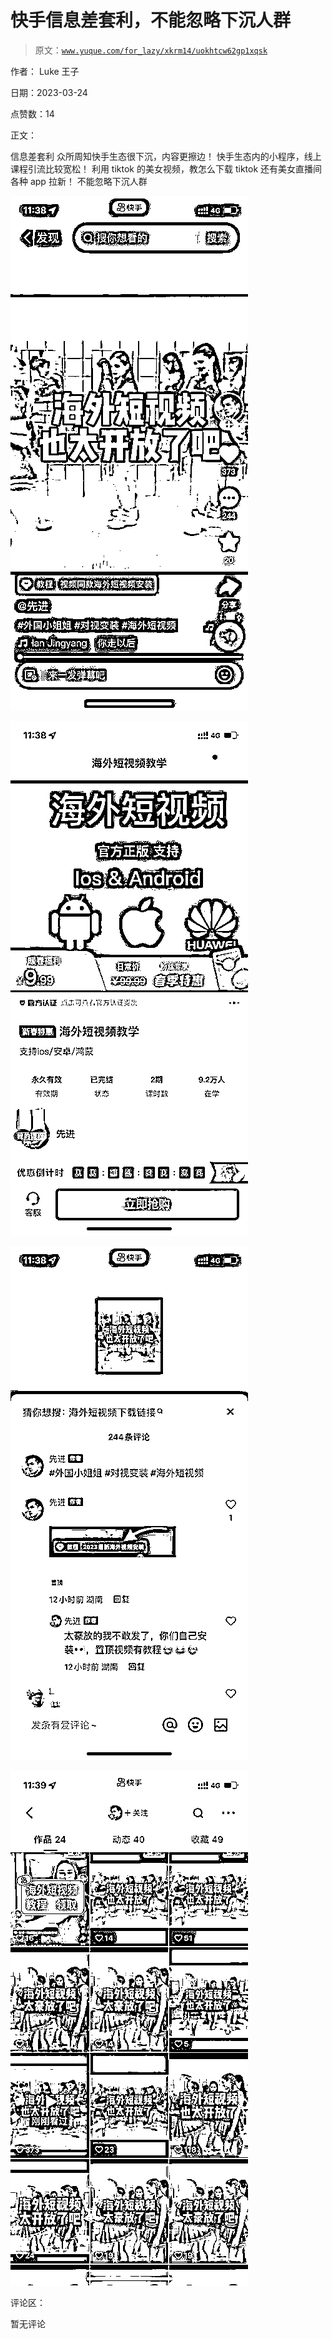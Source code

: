 # 快手信息差套利，不能忽略下沉人群

> 原文：[`www.yuque.com/for_lazy/xkrm14/uokhtcw62gp1xqsk`](https://www.yuque.com/for_lazy/xkrm14/uokhtcw62gp1xqsk)

作者： Luke 王子

日期：2023-03-24

点赞数：14

正文：

信息差套利 众所周知快手生态很下沉，内容更擦边！ 快手生态内的小程序，线上课程引流比较宽松！ 利用 tiktok 的美女视频，教怎么下载 tiktok 还有美女直播间各种 app 拉新！ 不能忽略下沉人群

![](img/d7bdd4a3e7263ebf8b4d7bf74e07b1a5.png)

![](img/c004ab436e5e2e6c202f2745670dbe05.png)  

![](img/465d24f9bc7574235f405f951f739e8c.png)  

![](img/f4c88bbe519dc163c345f6c7e2b9543d.png)

评论区：

暂无评论


